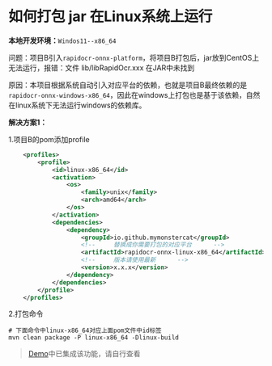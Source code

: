 # 如何打包 jar 在Linux系统上运行



**本地开发环境：**`Windos11--x86_64`

问题：项目B引入`rapidocr-onnx-platform`，将项目B打包后，jar放到CentOS上无法运行，报错：文件 lib/libRapidOcr.xxx 在JAR中未找到

原因：本项目根据系统自动引入对应平台的依赖，也就是项目B最终依赖的是`rapidocr-onnx-windows-x86_64`，因此在windows上打包也是基于该依赖，自然在linux系统下无法运行windows的依赖库。

**解决方案1：**

1.项目B的pom添加profile

```xml
    <profiles>
        <profile>
            <id>linux-x86_64</id>
            <activation>
                <os>
                    <family>unix</family>
                    <arch>amd64</arch>
                </os>
            </activation>
            <dependencies>
                <dependency>
                    <groupId>io.github.mymonstercat</groupId>
                  	<!--     替换成你需要打包的对应平台      -->
                    <artifactId>rapidocr-onnx-linux-x86_64</artifactId>
                  	<!--     版本请使用最新      -->
                    <version>x.x.x</version>
                </dependency>
            </dependencies>
        </profile>
    </profiles>
```

2.打包命令

```shell
# 下面命令中linux-x86_64对应上面pom文件中id标签
mvn clean package -P linux-x86_64 -Dlinux-build
```

> [Demo](https://github.com/MyMonsterCat/rapidocr-demo)中已集成该功能，请自行查看
